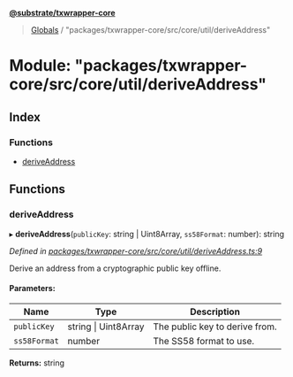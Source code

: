 **[@substrate/txwrapper-core](../README.md)**

> [Globals](../globals.md) / "packages/txwrapper-core/src/core/util/deriveAddress"

# Module: "packages/txwrapper-core/src/core/util/deriveAddress"

## Index

### Functions

* [deriveAddress](_packages_txwrapper_core_src_core_util_deriveaddress_.md#deriveaddress)

## Functions

### deriveAddress

▸ **deriveAddress**(`publicKey`: string \| Uint8Array, `ss58Format`: number): string

*Defined in [packages/txwrapper-core/src/core/util/deriveAddress.ts:9](https://github.com/paritytech/txwrapper-core/blob/a0a9a76/packages/txwrapper-core/src/core/util/deriveAddress.ts#L9)*

Derive an address from a cryptographic public key offline.

#### Parameters:

Name | Type | Description |
------ | ------ | ------ |
`publicKey` | string \| Uint8Array | The public key to derive from. |
`ss58Format` | number | The SS58 format to use.  |

**Returns:** string
